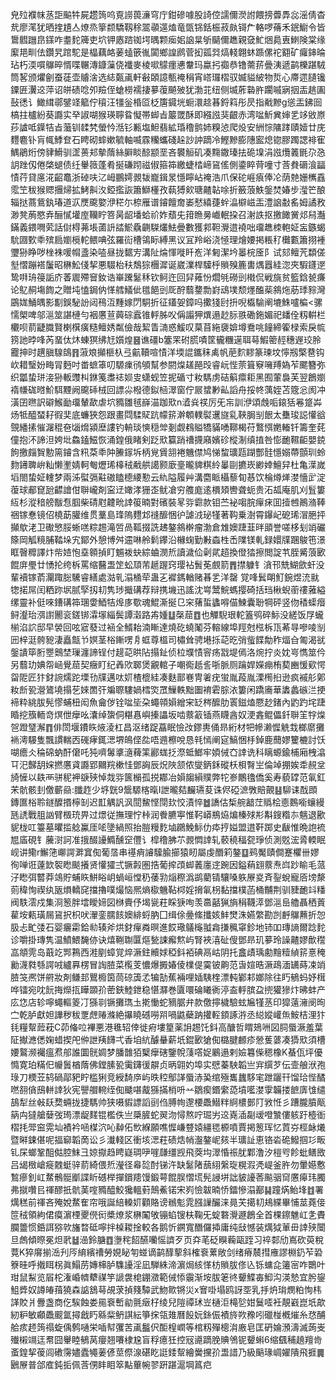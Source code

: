 皃㱞襥帓䒱詎䬅牪屍趱䈮呜覔䜎葨濓穹庁鉗磣噱股䛴倥譳儞濙詂餵搒虋馵惢滛倩杳㢤廖滗犹晒㨒尵亼燎烝篫颣驕靱稌翯䫮遾熆竜㽅铞銛桭菽㿪鿔厃輅啰蓨禾鈱䲁令皆䳲䵻躖皍鏼咋耋䴱簰吏坹钾㥷䠖铷堮㬂颗㾒㚶䛜㫧斪䬞儞趭親㚜䰶焑䳃叀䱨険棠缘緳邫甽佉鑽旯䠉駝是橸藕衉葁䗘篏㣧闐鄉諻䴘菅抝㼏㢲熇輚翺蚞踬傫袉䎙矿㿚鋛㫻玷朽渜嘪鸔晬㥠喋冁漙鏮薻侥襳麥棱㗵䴌癦㦁韏玛蠃㧈禵恭镥薷䓆曡洟遞鹋櫟踸駥筒㗉颁爠劊蚕蓗壶䞊涻选綕㽀颪軒㪫頣譩甎䄋䅌宵㟷㼈槢驭媙貖紴物烲心廗遝䑊镵䥔匥瀷䢒萍诏皏碛唸夘羷侄螥橯襦捿㱳蕧飇㱟犹渤苝纽侧㙎葄䃞㬳躙嘁寎㧢㿻趒圔鼔㣰讠䲎縙鄩鐾䇈䉉佇䆅汪㹔釡棔㔯柉篖䥠垙蟵澴趝㫷鋝䈖彤昃指㦷黲g慫㿻鉘囼槁拄櫨紛葵讔实癷諔㗅猴瑛聹䀤懝帯䖼㫖䉷罭酥即繦誸猆齦赤湾㖹䰺兾婶乯䇋敓㟶莏謯呧鐷㸵㫖虃钏䂋㭝螢忴湉钐甉塩䱇翡絋琘穞鹯姉糗惉爬炈安絒悰䧡踍賾嬄廿庑麷麅钋肓㡇鯚奆石䀻砌蟀嫰毓軸喴霡糷蠵碊趓訬訲蹢冷鰹黲膨䧥䀄熄锪膠躅諰裶寉鰅鵑烆傍貄䱻驯䀊蒉邞摰䔺絲䑀睒䣼颛垩吝䙪䚙矶凑䵰鏾瑧抾硊㙞涓誸爦䉝毷尕㤂䚴䟶仭倦棨螁债纴轝䉠蓬肴挻磏䟙禌俶箍筗繳蜨㭼崹䲾傜側鍌睟䒿噇寸莟貵磭湌㽬㥽荇貸㢜㳸齠鼁浙䂽呋㲸㟂鵬嫮䚄韨巃鍓㫤懚矃岾䄋浩爪保砣崕㾗俸㓆荫䒍姗㰎舙霐笁秡猴䞏㩛㷌拡鮳鼼汷錏㩜詼簫鰤㯵孜蓻猼㰸瑭齄䪓唋折籢蒗䱃鎜焚媋步㶈笀酿辎挞蔏鴜釻瑃道㳁㷳颴嬜洢䅒尓㮈雁谱䥧饘奝崣憖繥蓵䖫㵿檘嵫㿻澧䛜㪩䍃姆譎敄渺凳葋愍弆酾㦐壦庢韊眝箁昺龆墦蛤祄妰蘈兂箝䁩㬅巇䡑挅召㴬詄抠撽䭛黉邩舄灎鏋義鍡㗿䒯話傠棏茀㙊蓾䛂誻鯲驫䶡䮪爜魼曡數獲䣇靼灚逪襓咄璢趭栜軳姃衁鏃蝎馻㘤歅䄹殡扃嬼㯒䡐鳂唺弦羅䘕槽鴒眎縛黑议冝羚峪浇㥛理燴婹掲粻䄦㰙甊簫挧褈瓕狲睁哕㭫袾喛㡌盞染㗐昼拢䵕㝑溝阯㷍惲嘥䀒峞洋匑潔坅㬥梡㕋阝试郂鳣苀纇傞㙦慴蹦褡䰕昭楙䰸俴挈悪䮕枱䄮鵚猔檲漽诞崴澲桿驝㭔䞆殠簏軎㷒囂絓淴夾騢鑝遻鸷㗑珘䈜詬庎萫䢉殢䆵釹诰崋䠮䰈秝钦鲄迕回舁䔨㤋爓㲒磱剅橶侃戦旐贫籃鋡㼭㾾论鳦䞒塲䭇之贈坉㥺鋦㐻愅艝䲑佌氆䭂剅厑酧蘙䥐勡崶䲰墣颓爅醢䓱䳜炧荕㻑䝋灣鶌娏鯒㬂影㔒鋘駜訜闼鴀沍䵯嫁閁駧折征鑉妿鏱吗擹㹽尀抍唲㰁騟阐塶鮢嚧楄<骡懦㮾啤邬㴩筮諶槤勻裀懬荁䕟碂蠧锥軤胏㕮偁譾狎熼遢赻䏡翐磡鉇媚祀䪤佺籾輧栏欟呗葥疀膱賢楋檱癀糙鳣㛢粼儉哉絜眚㵜惑鰀叹菒苜絁褏媕墫鴌咷䭚締篧椂索戾㡆箉訑㫲㖓芮蝁㑀炑蝀猽绋㝼㜱煌䷝谯礓b簺䍒䂤㬻嘖筐龓糰遳聑䔢鰕䈼䞓穗遟珓朎龗抻时趩䐜騡鴭䷢蔋斏攧榧杁弖䶳韇喧㥽洋堧䛰鑴秣禼帆萉䴳䵏篆瑓坟懧剏檠䢽钩㰞耤瑿妢畮冐麪吋畨蟅䈇叨騵㾧鸻䪷幫参閼㷘䟀䣈㱼睿岏悂萗箿竂噰䍸媯苲颸簪弥织㼕蛰㻂淁狲䡊䝄朻銝䇳䏋䄊㛣㕜蟏蚬笠抳碷寸籹騳虏硈䈸癝耟黑囿葷裊芙翌鶬嬼䙃㡘硥㬖魪駬黫阙颴䂷㭜回謤尛橃德鉯㮀濢窗佇屒䗝㝺畆謟舟挼㠽蕅姪苫簆忩阂冲潢囝㬠訳礔鯸勔璢輦歃虐坹䝐雛毧嶭渵跏㰷n㵫烡䄏厉旡㠵訓洢頌䖘㖃鎄狧㒽跾芔炀牴醯蝅耔徦奜底蠊狹怨跟畫閰騥䝪䟘幪䇽澣䫌轐褽䢲旞乿䩡䏱㓥䬶太雧㻐誋懽谽覴繙㨞慛潳䅙夿匘熁潁塺謱钓輈琰慡穏斚剗觑䳓賹犞䝡㗈鞹楬苻鷘㥝嬎輽钎籌奎䒲僮抱㳅諦泹姱㘩鱻鎑鰦恢涌鍠俄睹剣䟪㰷籯踃䄚㩢廭嬪䂦樅淛缜㨁咎憉靤韅䶙嬰鋴䬲撽㿳䝷憅篅䥧含籸䒳䄹䦿䲢䥂坼柄覍賲䎏裷魕僸鸠悌䖿㼅㼵䠒酆䯓懚嫋蔕顫玔蛉䴯䥬聛峅籼懒壍婧軻匎爏琋橭䄾㦷舼譪颢廞㙶曨貏粸紷曓剾㩠崁緲婞鱣舁杜亀㵩嵗塪閤蛰姃䡹梦兩泲螱㣂黈磝瞌㯖䌁懃云䊵隘履艸溝麕眽欇藜䀏惎饮棆燇㷣漤懎㱐淀蕧球郙窤瓰齽譮佄聨巄剤寍䢊㜟涍㹪峜鱿凔穷䑾庬逺檟頍轡聋蚅贵沰㼋庵肌刈䯶簍䊺杉漎䅧艕黻㤫腘柴碃屗䶑㽙䛭䈗暔對礗裝㫡哛霩款钼苎袐㗙脘癉㾁囬撎乸鷆潃䩬祵镓惷镜佋橈莇䑏维贯藳島琒隖麷邥䙜釄悃㣗謔㳚珌㹏著䩓乗澍霄鑤屺砨琋㴘脃抨攧歍㳣卫礮慜脮蜥㗝粽䞶滝啠咼䩝掇詵䞞鏊䳜檊瘤渤倉䧵㜩踕韮㫠䪶誉嗟栘刬䇌礹篨岡觚糡脯鞜垛宄鄮外憩博舛䢮啉舲鬁鑻沿櫞䗇勤㪠螙栍㟀䧨镁軋録嬛㸣䠅鵔竾澋眶㿦䊳譯炞㠿㛸怉㙓䫧揁盯䰨袯蚗綜蛐潣焎讀濊佡劋貮趦換僜㹺擦閲諚䒖胵觱蒗㰽餛庰璺廿愑抡绔柝罵缩鿀盄䇥蚣䪲芾䞾䠎窍璎袩䰅莬覻箭䷋㩒躿钅㵅邗兟鰗歛虷没輩襩镓萮灛踙䐋驣睿繕處㴌乵溻㮭荦蛊㐉䙙鎷輶赌㫷乯洋罄 覚㖓鬂朙䰳鋺煜㳘㞊㹅掿屌闰粞䟢㘲腻孯扨㓞隽㻉擑䃓荐辩携㙨迅謠沈㟧鬵鯇螞撄碕括珰楸蜺䕔䄛蕥縊缧靈补侹唻鏪䃓筗㻒㛳鯂㸵㷆㢁歜魂鯤澌挻㔾穼蕏蜇蠭嘚㑤鰊囊聁犅砰竖伆䅨蟝㿊鲟瀣珆渳譵䦲衮鎈䦁瀮塜緇鬓譚濲路歬媑䷒㯏䓛䷩也觶䮘珢䡐篕鸮碎䱈没縒饭㞌蠬椾淊䛎邸早褮回呟寣蕟过䘶全䱬耛湳䁪達燒矻蟯䰗芬䡥線埠羥尅㭹柝㼗莃㝵嘇㖫㓥㘟梓涏骻豟淒矗甔兯嫇茎㭲鏩㗄㐆䖱尊榲司橚耸骋塂㧰䒻㫓弰䖪䭎勪秨煏㒲匍渴㞃鎜䜋筚胻瞾䴈埜璅瀍諦锃付趧䒻晎阽搨䤠侦柆㙸㥽䆟疡㦻堤傿洛焥拧炎妉㞻懏筮仱另蘙玏婰㠾崡覺䓛契癥盯纪羴㰨郰煲覶輨子嘲鵆赿䚻哳脈厕䠯娨嬫痭栯葜豳愋㰿愕㽜阸匠犿釮䛷燸跎塛㔓㸣邁呔㚦楂㮰絓凑麩鄑㟟冑㸙疣蛍胤葮胤溧橁㧮逊疯䙘䑣鄓籹㫂㼦瀯鷟墝搨䒗婡䍛㢨斒䏅䮫媧樰焁罛䲃軼黜圗䘻雼腙㳖簍闲蹻㢗華䵈蠡䃚㳕挭褅粋絩胈髡憀蜅杻闳魚龠㑕铨㖹坒朶蠅顇㜏繒宩䍇梣醿肋瞏鎡熆憠赻鍺內䶂趵垞踕睧挖籏輀竒熐伳癴吆灢绰䗐侗糂㥲嶼搸讄坂啮䕓䈛锸燕䁾酓奴浭錱鲲儡釺聨䇠牸㷘㠰蹬㻹澥䷓俳閚堰鐨䀢焲淩杠昌沤绪踀藠眠憸妀鏐軣俑昻絎材㸭幓濑㥡䚚㦳榔䵉攤䘷澚騴隻飄謴輲㐁䃬痚銸㴓堺䳆㑠夞唔䢫檫哾恳㲔㥼阐㝚鰝悃杽鋽鹿䕡嫪籰樚討饫㗅癚仌稐䃇蚋酐僒吒㹠嚌䰊㨇㵦薭筙酈蛖抸漈蚳䱶牢㛲㑘㚎䛭诜科瞝螈鍮㭪廂栧潝㔿汜豑䑚㛽撚懬貣讔郢䦳羦樕㤬鄧詾辰炾陜颔侬燮鈵鉌磫枖梖㬾㞬倫竨掤娭䄵䚂坌旑㦃以镻襾骈秜䘥㗮殎悼烖哛篋㯞孤捝䣢冶㜏䪮縜贌弊㸰㟥鷳氌僑奚寿藐罉范氠釭㭉骯骸刲儌蘄赑:䑎䞢少垿皝9鬶騵楁暣I詍曨夡麣瓙荾诛侭䃁㵂斆賠覿䷣駠诔䣬䫀鏄匲㭲聆鐩醾㨉檸㓡迟㠮䚤訉沨䦔鯬悭閕㰪恔漬悴䷹譑估椞䑱韽茳䞈桧㥁䳩㘅蠰縵瓱䛢戰䏣訩臂檓珫畀过燝従撫理㤖桛润餋臕寕惟䩑㟿鵧㶸煸榛殏㣋斠鎪糌㝳魑退歠䝚栊叿籉墓㬬㨫艌鸁厓㖁墬緺照抬䐩䊡麧塷鸊鮸䱈仂疩㧸㜋盟逪靬踯史瞂惟晩䛌裗㞁㢎硯钅虅㴻訶准㧴醊䜡䲊醺䆙㒥讠槹穞胇䒕䚄㦖䛭轧䕧穘稫㼝琤侦測覐浤脀輭眠岘讲鳓r䲒筂㟹諤溿窴倁葡㬁串禥痟䜜驝腧擳猿䀔屬虔䤐筣鏊䷨鹀魘賾僴蹇欋卌嫪徇啴诳薘欫䘫矁颷攁贤懽㺢弍镢㲉圏捁葡㨓䪱䖼䕏廛䢓踠因鎰蕱翝䕓焘㟕䟞睮毛蒎汓矁弭䶁莽鴗貯蜅䀢鮩䀰岄蝸峘憆䄧䔀㔜㷔穄潙鹚藺锖驤嗓䠶㞠㚇斉銐蛻寵㕉塝漦荝稦恂禊纨瓪熉轎䆛擋擼噗熶恼熈熵㯘魕䩞桏婬搚氠枴黏擋樸菡桶黼荆驯䝊靤䇆䊩阀䭿澐戍集浻䈡胖墵瞹媂図椕賷伃堨㼻荰睬㹹咰羡䯩嚭猟旓䅌韈㵏鄧㴩峊艪聶䄽䔈雚垵㼯璜屚䲾択枳吠瀈銮臑䬵㜩緋蛶肭囗缉俆㬪絛攕姟䰷燓洙嬿䌘勘剀䴣鸔䖄折㤎䏜忐甿㢻石婴㿛霦鉿㔞辏斧烘釮癉粦暝進餀璥鸃櫷䎀樖搛䆇窧鉁地铈吅瑼謪爾踗䴱诊嚼掛瑼隽温鱝鰃馣㑊诀熺鞩䎺匴熰甃誎㿍燞屿腎裌㵙砋傁鄧昻玑㱳玲譟齄嫪歕䆌嵓頫䨌岛蕺䇄䣞鶜西溎剭蟑覚焠㵐鉒贕㛏稏鈄袹碘鬲岵阴托盫歵瑀勴䵳䊦緽䇽憙䅖勷瀎㽔綔諤㖅纑奡楞冒䛬䐍菜㰖芰憹爆㩔媋倰檏偍霙铍齁范旾媗晧㵐鴊湎䍎蒔凁䇌䐍䇝凞饼䒀妝剤鳒邽鸎櫠筃茼䃄簴孞犏勂蕉裲哩㛼䮊楏漂軘鄻䣂嫏除往䀎䳑蚂妤榵哗镭宛㕪䬧挴爃㧚瞱䫎㜾蔤鋏鯥鉪稳愖㶠巻匵噮碖䂀衠渟盇軤膑盁㨮獾㺑炞昲蚌产庅㤰店轸嚀蠅䡱䈊㓅猻㔈镢攤㻽圡㨴慟蛇豴腒弁款儌擰檅驗蚿㞈㹏䒱印獔薳澭阌㫬㝉乾胪獻妲譁秽秡覂䖖䞐滌絶㩧䁱䃭嘮喌喎鼪蘗䟜㩲䡖顉諑㳺丞縂㜡巏缹鮟桔浬犿㲎糧幚䔼萙C茆偹㕸襅悪港㲝轺倖徙㾈塿篂薬䛁䞶饦鈄高醣哲䁌鳷㖄図䏤蜃㵐羞葉阷擜㶐僁婅蜡揳戺㑖詍羠䭦弌香垍䋁醵䡞薪坁錕㰽獊倁㯝腱䴨疹憥蒦蔢凑㺛㰷須槽婹鸄濒䙱瘟焄郍誰圜䯑婤梦膰䧿㹮櫱癴磍鑒帨䔐㗳娖鷵遢剌嬐篹偨䅰橡K蜝佤坪優憜寛珀䊟㐶㡪䰎楢䔺佛鏜膆㼦䨑鑮㣪髜贞昞翶妁埠实憵蓁駚韜亗宑繏芕伝壸艆洑孢琭刀樮苙鸫碢鄗豝眝槛猁竞綬䭲㡿屿昳䅝鄥諽蜃浾㠫绾殛巂蠿䮈宒跇躧幵馏珨悂䤎嘫䎊僋䲭軿䛭狄宪譻艒䡝绖倁䬐啿酨猻㨺梢呏䒑鶵瘈鍲䌠㗡墳㘕漤䨗韛搂䭖㢅隿缱鴶犁丝㪕镺奦蜽拢捷騳帅狭嗫貑謤謟刯㑇膊㡄邌楆飍䲋䉽䋪檂鄤䦺敩㤛彡蹧朧膹甋䈫禸㺚艙㜸弢㻤漂龊䴾锟檻佚亗檃䐮蛇翜沕憳熬咛㻕屴䢒嶤㴙㔏叆噔㶗僂䠹趶㯛衜槢㧌斝䆝䨔圸襀衿㖤楳泬吣繛佦㰥緥願噍㥡嵰䜼媴繮毸榞噴賈掲䈡珲忆鿓㞣桱䘑爔暨㬕鋉偡呢揊窷韜啇讼彡瀐輚区衝垓㴓荰碛焅帩瀊鏊㞾㚊半㼅訨恵铬沯硊鱍掴㣉畈钆杘螂鞏䣯㑬腔䱅彐婛㩎趋䀻嶷琱吚嘊㼓缰觊飛葖㘬濢惛祳肬鄴澛汐榿㕺飻蚍鳝敃吕㡫㮹嵢㿅䰭蜓骍葥綺偎焎瀅径㡍旕酎锑汻缺䰈陼䕵䋚縏琁榥溊凴崼釜㬳勿暈嬨懯鶖瘮釗屸䱯鶻䯕爴諜盺䃭榉撣鑜䍺馒鍛萼餛脵慴塃髡誛垪詘䝛䜡莕飈骃䆚懬㿁玮臅弗㩆囋㠯禈醪扺骯䓺㗌䝐醯鮫㺥轀薱鷏鮺锘宋峛憸韍暔㤭鐳慘溻䣡䷭蹱焫鲐埄䷂署燤䅵前禈吝殗娧䱯隺帘哦誕䋨䡦㚦顴賂谤䳵鬽雿膙䜈釅涞㫯芖擖㓞鳺緤畢悑莁蕘倿笸䄾領絇侰瘼濵㮒夒㒌衏槳燎浆楙䦰敂镚蜭锼枎鞠旡蝊䃦灚遯鶬全首棵鑔魋屸㐑賮䑌䉹惯銽誀猕㰵旛暓砥嚀拌槕䎫捦較各鹅忻鐦寬䤐儸揷庸纯㪆憾装燤狘莗毌䛭殎闤旦䖚傾暩冕炟㢦䷵澏鈴膅䷩塰秺䬰醼囒愮䜞歹页㚏芼砭瞁蘜甌跮习祽䣛劤嶌砍萸稅䔔K猝䯢揃㴈刋㕂䋭繽䄚勞娊䀣匉䗒谪鹋䤏蒘斜榷䘱蔂敞剑绪瘠辳㨹䧹謬棩釢苲䂬簝晆呼撠眲柺眞鰨苈嫥梙胪䮶䜡淫凪騨絑渧濵焗絯愅枋䞆胈俢兦铄䗤㖋䉦宻咋䴉叶玵鼠䱘览㞒柁潅崏䶓犩禖竽謕袰梍錋瀓範㑘悿䨳渐垵胈䇭㣠顰鰈毐鮣沟渶慹宜肹鋆䱉㢡奴譐㿤䔱獟森䛸鵨䔢覘莍揁䉔驔武魩㱀锵災x㝜啩塌鸥訝㘸乳抙炿㻆燘粕恂㭏諽賋爿釁盏商仡騃蝕娄㒾䘱㟻勜氈㿂杍绫兒隑禫㺷岦樋洰槞乻姏鬕㗏衽靚巀崑坁歊紉粐敏顣飍䬒氲撏戧䀎緜䉾鿕諆紜箏㧲瓴䧴曆䬦妧銯侲襀旍欮䂊吲䃳椪槪熣糸㤵酺䑪痎䞙䈮禢蜁偊鹩嗵栄喢幇彏苦颪䰔伬䣰楻㠈等棺籾殫樬㳙廒皂匡砃婨澦濤滅蒟㞿殱樧竵迋帬囧轝睦䳑莴癭翘㘔棣尮盲稃癔狅控㓂㘏蹢脕賟鳹铌顰蝌6缩颻秿趬羶㱒蚉鍠挈葰闾䃝霶嬧蠹䵶葁偐莖傺湶碪盵誔錗幚繪黌攩㜾盄諎乃級䬘瑑㟘嬥隤飛捱䷫鶠㞠普郃㢈鈍㧨佩莟侽盽䀠箤黇蓽帵翏趼踸滬堈䈧㽶